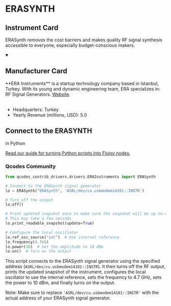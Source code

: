 
# ERASYNTH


## Instrument Card

ERASynth removes the cost barriers and makes quality RF signal synthesis accessible to everyone, especially budget-conscious makers.

<details open>
<summary><h2>Manufacturer Card</h2></summary>
**ERA Instruments** is a startup technology company based in Istanbul, Turkey. With its young and dynamic engineering team, ERA specializes in: RF Signal Generators. <a href=https://erainstruments.com/#home>Website</a>.
<br></br>
<ul>
  <li>Headquarters: Turkey</li>
  <li>Yearly Revenue (millions, USD): 5.0</li>
</ul>
</details>

## Connect to the ERASYNTH
 in Python

[Read our guide for turning Python scripts into Flojoy nodes.](https://docs.flojoy.ai/custom-nodes/creating-custom-node/)


### Qcodes Community


```python
from qcodes_contrib_drivers.drivers.ERAInstruments import ERASynth

# Connect to the ERASynth signal generator
lo = ERASynth("ERASynth", 'ASRL/dev/cu.usbmodem14101::INSTR')

# Turn off the output
lo.off()

# Print updated snapshot once to make sure the snapshot will be up-to-date
# This may take a few seconds
lo.print_readable_snapshot(update=True)

# Configure the local oscillator
lo.ref_osc_source("int")  # Use internal reference
lo.frequency(4.7e9)
lo.power(10)  # Set the amplitude to 10 dBm
lo.on()  # Turn on the output
```

This script connects to the ERASynth signal generator using the specified address (`ASRL/dev/cu.usbmodem14101::INSTR`). It then turns off the RF output, prints the updated snapshot of the instrument, configures the local oscillator to use the internal reference, sets the frequency to 4.7 GHz, sets the power to 10 dBm, and finally turns on the output.

Note: Make sure to replace `'ASRL/dev/cu.usbmodem14101::INSTR'` with the actual address of your ERASynth signal generator.

